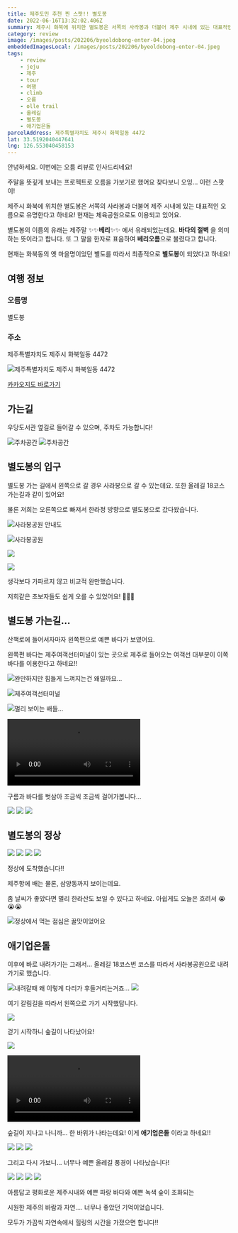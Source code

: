 ```yaml
---
title: 제주도민 추천 찐 스팟!! 별도봉
date: 2022-06-16T13:32:02.406Z
summary: 제주시 화북에 위치한 별도봉은 서쪽의 사라봉과 더불어 제주 시내에 있는 대표적인 오름으로 유명한다고 하네요!
category: review
image: /images/posts/202206/byeoldobong-enter-04.jpeg
embeddedImagesLocal: /images/posts/202206/byeoldobong-enter-04.jpeg
tags:
    - review
    - jeju
    - 제주
    - tour
    - 여행
    - climb
    - 오름
    - olle trail
    - 올레길
    - 별도봉
    - 애기업은돌
parcelAddress: 제주특별자치도 제주시 화북일동 4472
lat: 33.5192040447641
lng: 126.553040458153
---
```


안녕하세요. 이번에는 오름 리뷰로 인사드리네요!

주말을 뜻깊게 보내는 프로젝트로 오름을 가보기로 했어요 찾다보니 오잉... 이런 스팟이!

제주시 화북에 위치한 별도봉은 서쪽의 사라봉과 더불어 제주 시내에 있는 대표적인 오름으로 유명한다고 하네요!
현재는 체육공원으로도 이용되고 있어요.

별도봉의 이름의 유래는 제주말 ✨✨**베리**✨✨ 에서 유래되었는데요. **바다의 절벽** 을 의미하는 뜻이라고 합니다.
또 그 말을 한자로 표음하여 **베리오름**으로 불렸다고 합니다.

현재는 화북동의 옛 마을명이었던 별도를 따라서 최종적으로 **별도봉**이 되었다고 하네요!

## 여행 정보

### 오름명

별도봉

### 주소

제주특별자치도 제주시 화북일동 4472

![제주특별자치도 제주시 화북일동 4472](http://t1.daumcdn.net/roughmap/imgmap/5d0d0005e030649de9c08ce5b2009fdf362c6cfbb4ee7543083f96de181592a6)

[카카오지도 바로가기](http://kko.to/3eQXSreXF)

## 가는길

우당도서관 옆길로 들어갈 수 있으며, 주차도 가능합니다!

![주차공간](/images/posts/202206/byeoldobong-parking-00.jpeg)
![주차공간](/images/posts/202206/byeoldobong-parking-01.jpeg)

## 별도봉의 입구

별도봉 가는 길에서 왼쪽으로 갈 경우 사라봉으로 갈 수 있는데요.
또한 올레길 18코스 가는길과 같이 있어요!

물론 저희는 오른쪽으로 빠져서 한라정 방향으로 별도봉으로 갔다왔습니다.

![사라봉공원 안내도](/images/posts/202206/byeoldobong-enter-02.jpeg)

![사라봉공원](/images/posts/202206/byeoldobong-enter-01.jpeg)

![](/images/posts/202206/byeoldobong-enter-03.jpeg)

![](/images/posts/202206/byeoldobong-enter-04.jpeg)

생각보다 가파르지 않고 비교적 완만했습니다.

저희같은 초보자들도 쉽게 오를 수 있었어요! 🥰🥰🥰

## 별도봉 가는길...

산책로에 들어서자마자 왼쪽편으로 예쁜 바다가 보였어요.

왼쪽편 바다는 제주여객선터미널이 있는 곳으로 제주로 들어오는 여객선 대부분이 이쪽 바다를 이용한다고 하네요!!

![완만하지만 힘들게 느껴지는건 왜일까요...](/images/posts/202206/byeoldobong-going-01.jpeg)

![제주여객선터미널](/images/posts/202206/byeoldobong-going-02.jpeg)

![멀리 보이는 배들...](/images/posts/202206/byeoldobong-going-03.jpeg)

![배가 움직입니다...](/images/posts/202206/byeoldobong-boat.mp4)

구름과 바다를 벗삼아 조금씩 조금씩 걸어가봅니다...

![](/images/posts/202206/byeoldobong-going-04.jpeg)
![](/images/posts/202206/byeoldobong-going-05.jpeg)
![](/images/posts/202206/byeoldobong-going-06.jpeg)

## 별도봉의 정상

![](/images/posts/202206/byeoldobong-point-01.jpeg)
![](/images/posts/202206/byeoldobong-point-02.jpeg)
![](/images/posts/202206/byeoldobong-point-03.jpeg)
![](/images/posts/202206/byeoldobong-point-04.jpeg)

정상에 도착했습니다!!

제주항에 배는 물론, 삼양동까지 보이는데요.

좀 날씨가 좋았다면 멀리 한라산도 보일 수 있다고 하네요. 아쉽게도 오늘은 흐려서 😭😭😭

![정상에서 먹는 점심은 꿀맛이었어요](/images/posts/202206/byeoldobong-lunch.jpeg)

## 애기업은돌

이후에 바로 내려가기는 그래서... 올레길 18코스번 코스를 따라서 사라봉공원으로 내려가기로 했습니다.

![내려갈때 왜 이렇게 다리가 후들거리는거죠...](/images/posts/202206/byeoldobong-leave-01.jpeg)
![](/images/posts/202206/byeoldobong-leave-02.jpeg)

여기 갈림길을 따라서 왼쪽으로 가기 시작했답니다.

![](/images/posts/202206/byeoldobong-leave-03.jpeg)

걷기 시작하니 숲길이 나타났어요!

![](/images/posts/202206/olregil-18-01.jpeg)

![자연이 숨쉬는, 새소리 들어보세요!](/images/posts/202206/olregil-18-bird.mp4)

숲길이 지나고 나니까... 한 바위가 나타는데요! 이게 **애기업은돌** 이라고 하네요!!

![](/images/posts/202206/olregil-18-02.jpeg)
![](/images/posts/202206/olregil-18-03.jpeg)
![](/images/posts/202206/olregil-18-04.jpeg)

그리고 다시 가보니... 너무나 예쁜 올레길 풍경이 나타났습니다!

![](/images/posts/202206/olregil-18-05.jpeg)
![](/images/posts/202206/olregil-18-06.jpeg)
![](/images/posts/202206/olregil-18-07.jpeg)
![](/images/posts/202206/olregil-18-08.jpeg)

아름답고 평화로운 제주시내와 예쁜 파랑 바다와 예쁜 녹색 숲이 조화되는

시원한 제주의 바람과 자연.... 너무나 좋았던 기억이었습니다.

모두가 가끔씩 자연속에서 힐링의 시간을 가졌으면 합니다!!
